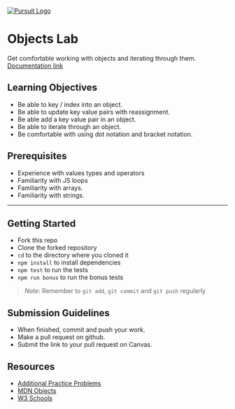 [![Pursuit Logo](https://avatars1.githubusercontent.com/u/5825944?s=200&v=4)](https://pursuit.org)


# Objects Lab
Get comfortable working with objects and iterating through them. [Documentation link](https://joinpursuit.github.io/Pursuit-Core-Web-Objects-Lab/)

## Learning Objectives 
 * Be able to key / index into an object. 
 * Be able to update key value pairs with reassignment. 
 * Be able add a key value pair in an object.
 * Be able to iterate through an object. 
 * Be comfortable with using dot notation and bracket notation.

 ## Prerequisites 
  * Experience with values types and operators 
  * Familiarity with JS loops 
  * Familiarity with arrays. 
  * Familiarity with strings. 

  ___

  ## Getting Started 
* Fork this repo
* Clone the forked repository
* `cd` to the directory where you cloned it
* `npm install` to install dependencies
* `npm test` to run the tests
* `npm run bonus` to run the bonus tests

> *Note*: Remember to `git add`, `git commit` and `git push` regularly


## Submission Guidelines
  * When finished, commit and push your work.
  * Make a pull request on github.
  * Submit the link to your pull request on Canvas. 

## Resources 
 - [Additional Practice Problems](https://the-winter.github.io/codingjs/ )
 - [MDN Objects](https://developer.mozilla.org/en-US/docs/Learn/JavaScript/Objects/Basics)
 - [W3 Schools](https://www.w3schools.com/js/js_object_definition.asp)
